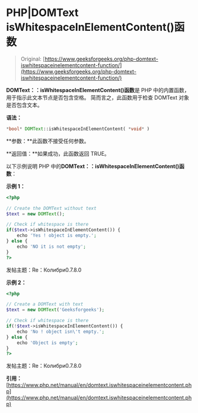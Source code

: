 # PHP|DOMText isWhitespaceInElementContent()函数

> Original: [https://www.geeksforgeeks.org/php-domtext-iswhitespaceinelementcontent-function/](https://www.geeksforgeeks.org/php-domtext-iswhitespaceinelementcontent-function/)

**DOMText：：isWhitespaceInElementContent()函数**是 PHP 中的内置函数，用于指示此文本节点是否包含空格。 简而言之，此函数用于检查 DOMText 对象是否包含文本。

**语法：**

```php
*bool* DOMText::isWhitespaceInElementContent( *void* )
```

**参数：**此函数不接受任何参数。

**返回值：**如果成功，此函数返回 TRUE。

以下示例说明 PHP 中的**DOMText：：isWhitespaceInElementContent()函数**：

**示例 1：**

```php
<?php

// Create the DOMText without text
$text = new DOMText();

// Check if whitespace is there
if($text->isWhitespaceInElementContent()) {
    echo 'Yes ! object is empty.';
} else {
    echo 'NO it is not empty';
}
?>
```

发帖主题：Re：Колибри0.7.8.0

**示例 2：**

```php
<?php

// Create a DOMText with text
$text = new DOMText('Geeksforgeeks');

// Check if whitespace is there
if(!$text->isWhitespaceInElementContent()) {
    echo 'No ! object isn\'t empty.';
} else {
    echo 'Object is empty';
}
?>
```

发帖主题：Re：Колибри0.7.8.0

**引用：**[https://www.php.net/manual/en/domtext.iswhitespaceinelementcontent.php](https://www.php.net/manual/en/domtext.iswhitespaceinelementcontent.php)